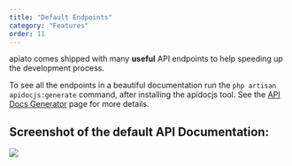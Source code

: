```yaml
---
title: "Default Endpoints"
category: "Features"
order: 11
---
```


apiato comes shipped with many **useful** API endpoints to help speeding up the development process.

To see all the endpoints in a beautiful documentation run the `php artisan apidocjs:generate` command, after installing the apidocjs tool. See the [API Docs Generator](doc:api-docs-generator) page for more details.

## Screenshot of the default API Documentation:

![](https://s19.postimg.org/nwxrejwyb/d17df37-_Screen__Shot_2017-02-16_at_5.08.54__PM.png)